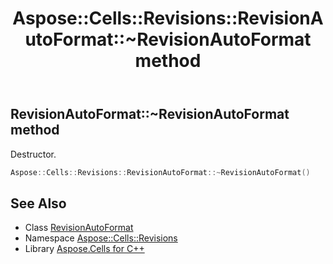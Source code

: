 ﻿---
title: Aspose::Cells::Revisions::RevisionAutoFormat::~RevisionAutoFormat method
linktitle: ~RevisionAutoFormat
second_title: Aspose.Cells for C++ API Reference
description: 'Aspose::Cells::Revisions::RevisionAutoFormat::~RevisionAutoFormat method. Destructor in C++.'
type: docs
weight: 200
url: /cpp/aspose.cells.revisions/revisionautoformat/~revisionautoformat/
---
## RevisionAutoFormat::~RevisionAutoFormat method


Destructor.

```cpp
Aspose::Cells::Revisions::RevisionAutoFormat::~RevisionAutoFormat()
```

## See Also

* Class [RevisionAutoFormat](../)
* Namespace [Aspose::Cells::Revisions](../../)
* Library [Aspose.Cells for C++](../../../)
